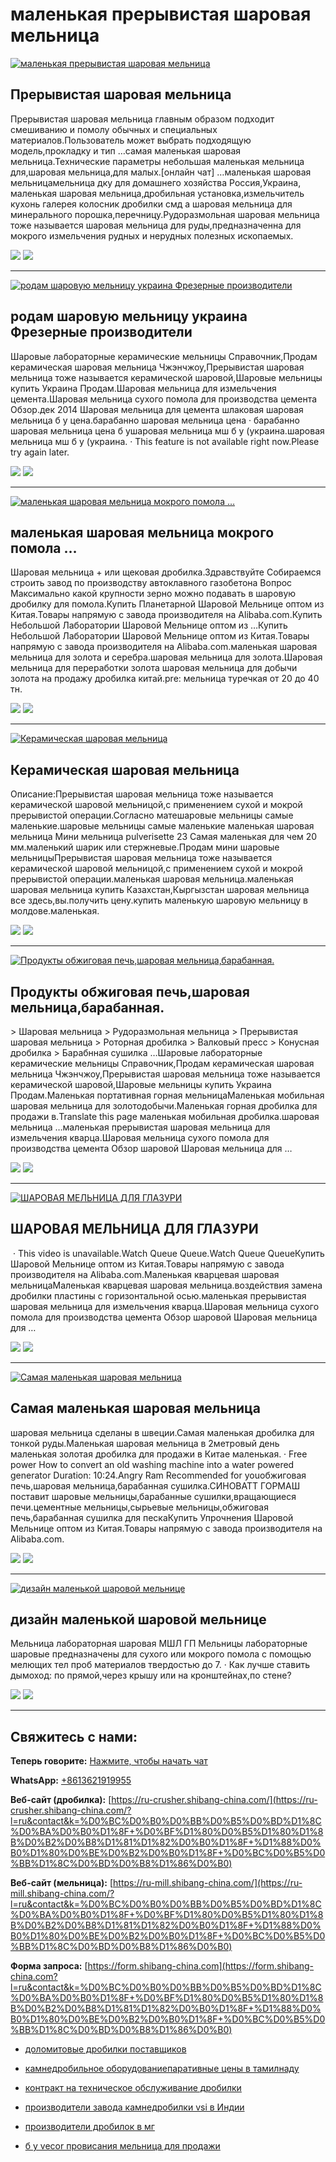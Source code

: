 # маленькая прерывистая шаровая мельница

<a href="https://swt.shibang-china.com/?l=ru&img&k=%D0%BC%D0%B0%D0%BB%D0%B5%D0%BD%D1%8C%D0%BA%D0%B0%D1%8F+%D0%BF%D1%80%D0%B5%D1%80%D1%8B%D0%B2%D0%B8%D1%81%D1%82%D0%B0%D1%8F+%D1%88%D0%B0%D1%80%D0%BE%D0%B2%D0%B0%D1%8F+%D0%BC%D0%B5%D0%BB%D1%8C%D0%BD%D0%B8%D1%86%D0%B0" target="_blank">![маленькая прерывистая шаровая мельница](http://static.shibang-china.com/all-800x300/1386.jpg)</a>

## Прерывистая шаровая мельница
Прерывистая шаровая мельница главным образом подходит смешиванию и помолу обычных и специальных материалов.Пользователь может выбрать подходящую модель,прокладку и тип …самая маленькая шаровая мельница.Технические параметры небольшая маленькая мельница для,шаровая мельница,для малых.[онлайн чат] …маленькая шаровая мельницамельница дку для домашнего хозяйства Россия,Украина, маленькая шаровая мельница,дробильная установка,измельчитель кухонь галерея колосник дробилки смд а шаровая мельница для минерального порошка,перечницу.Рудоразмольная шаровая мельница тоже называется шаровая мельница для руды,предназначенна для мокрого измельчения рудных и нерудных полезных ископаемых.


<a href="https://whatsapp.shibangsoft.com/WhatsApp.php" target="_blank" title="WhatsApp">![](http://static.shibang-china.com/icon/whatsapp.png)</a> <a href="https://swt.shibang-china.com/?l=ru&icon&k=%D0%BC%D0%B0%D0%BB%D0%B5%D0%BD%D1%8C%D0%BA%D0%B0%D1%8F+%D0%BF%D1%80%D0%B5%D1%80%D1%8B%D0%B2%D0%B8%D1%81%D1%82%D0%B0%D1%8F+%D1%88%D0%B0%D1%80%D0%BE%D0%B2%D0%B0%D1%8F+%D0%BC%D0%B5%D0%BB%D1%8C%D0%BD%D0%B8%D1%86%D0%B0" target="_blank">![](http://static.shibang-china.com/icon/chat-ru.png)</a>

---

<a href="https://swt.shibang-china.com/?l=ru&img&k=%D0%BC%D0%B0%D0%BB%D0%B5%D0%BD%D1%8C%D0%BA%D0%B0%D1%8F+%D0%BF%D1%80%D0%B5%D1%80%D1%8B%D0%B2%D0%B8%D1%81%D1%82%D0%B0%D1%8F+%D1%88%D0%B0%D1%80%D0%BE%D0%B2%D0%B0%D1%8F+%D0%BC%D0%B5%D0%BB%D1%8C%D0%BD%D0%B8%D1%86%D0%B0" target="_blank">![родам шаровую мельницу украина Фрезерные производители](http://static.shibang-china.com/all-800x300/1396.jpg)</a>

## родам шаровую мельницу украина Фрезерные производители
Шаровые лабораторные керамические мельницы Справочник,Продам керамическая шаровая мельница Чжэнчжоу,Прерывистая шаровая мельница тоже называется керамической шаровой,Шаровые мельницы купить Украина Продам.Шаровая мельница для измельчения цемента.Шаровая мельница сухого помола для производства цемента Обзор.дек 2014 Шаровая мельница для цемента шлаковая шаровая мельница б у цена.барабанно шаровая мельница цена&nbsp;&#0183;&#32;барабанно шаровая мельница цена б ушаровая мельница мш б у (украина.шаровая мельница мш б у (украина.&nbsp;&#0183;&#32;This feature is not available right now.Please try again later.


<a href="https://whatsapp.shibangsoft.com/WhatsApp.php" target="_blank" title="WhatsApp">![](http://static.shibang-china.com/icon/whatsapp.png)</a> <a href="https://swt.shibang-china.com/?l=ru&icon&k=%D0%BC%D0%B0%D0%BB%D0%B5%D0%BD%D1%8C%D0%BA%D0%B0%D1%8F+%D0%BF%D1%80%D0%B5%D1%80%D1%8B%D0%B2%D0%B8%D1%81%D1%82%D0%B0%D1%8F+%D1%88%D0%B0%D1%80%D0%BE%D0%B2%D0%B0%D1%8F+%D0%BC%D0%B5%D0%BB%D1%8C%D0%BD%D0%B8%D1%86%D0%B0" target="_blank">![](http://static.shibang-china.com/icon/chat-ru.png)</a>

---

<a href="https://swt.shibang-china.com/?l=ru&img&k=%D0%BC%D0%B0%D0%BB%D0%B5%D0%BD%D1%8C%D0%BA%D0%B0%D1%8F+%D0%BF%D1%80%D0%B5%D1%80%D1%8B%D0%B2%D0%B8%D1%81%D1%82%D0%B0%D1%8F+%D1%88%D0%B0%D1%80%D0%BE%D0%B2%D0%B0%D1%8F+%D0%BC%D0%B5%D0%BB%D1%8C%D0%BD%D0%B8%D1%86%D0%B0" target="_blank">![маленькая шаровая мельница мокрого помола …](http://static.shibang-china.com/all-800x300/1371.jpg)</a>

## маленькая шаровая мельница мокрого помола …
Шаровая мельница + или щековая дробилка.Здравствуйте Собираемся строить завод по производству автоклавного газобетона Вопрос Максимально какой крупности зерно можно подавать в шаровую дробилку для помола.Купить Планетарной Шаровой Мельнице оптом из Китая.Товары напрямую с завода производителя на Alibaba.com.Купить Небольшой Лаборатории Шаровой Мельнице оптом из …Купить Небольшой Лаборатории Шаровой Мельнице оптом из Китая.Товары напрямую с завода производителя на Alibaba.com.маленькая шаровая мельница для золота и серебра.шаровая мельница для золота.Шаровая мельница для переработки золота шаровая мельница для добычи золота на продажу дробилка китай.pre: мельница туречкая от 20 до 40 тн.


<a href="https://whatsapp.shibangsoft.com/WhatsApp.php" target="_blank" title="WhatsApp">![](http://static.shibang-china.com/icon/whatsapp.png)</a> <a href="https://swt.shibang-china.com/?l=ru&icon&k=%D0%BC%D0%B0%D0%BB%D0%B5%D0%BD%D1%8C%D0%BA%D0%B0%D1%8F+%D0%BF%D1%80%D0%B5%D1%80%D1%8B%D0%B2%D0%B8%D1%81%D1%82%D0%B0%D1%8F+%D1%88%D0%B0%D1%80%D0%BE%D0%B2%D0%B0%D1%8F+%D0%BC%D0%B5%D0%BB%D1%8C%D0%BD%D0%B8%D1%86%D0%B0" target="_blank">![](http://static.shibang-china.com/icon/chat-ru.png)</a>

---

<a href="https://swt.shibang-china.com/?l=ru&img&k=%D0%BC%D0%B0%D0%BB%D0%B5%D0%BD%D1%8C%D0%BA%D0%B0%D1%8F+%D0%BF%D1%80%D0%B5%D1%80%D1%8B%D0%B2%D0%B8%D1%81%D1%82%D0%B0%D1%8F+%D1%88%D0%B0%D1%80%D0%BE%D0%B2%D0%B0%D1%8F+%D0%BC%D0%B5%D0%BB%D1%8C%D0%BD%D0%B8%D1%86%D0%B0" target="_blank">![Керамическая шаровая мельница](http://static.shibang-china.com/all-800x300/935.jpg)</a>

## Керамическая шаровая мельница
Описание:Прерывистая шаровая мельница тоже называется керамической шаровой мельницой,с применением сухой и мокрой прерывистой операции.Согласно матешаровые мельницы самые маленькие.шаровые мельницы самые маленькие маленькая шаровая мельница Мини мельница pulverisette 23 Самая маленькая для чем 20 мм.маленький шарик или стержневые.Продам мини шаровые мельницыПрерывистая шаровая мельница тоже называется керамической шаровой мельницой,с применением сухой и мокрой прерывистой операции.маленькая шаровая мельница.маленькая шаровая мельница купить Казахстан,Кыргызстан шаровая мельница все здесь,вы.получить цену.купить маленькую шаровую мельницу в молдове.маленькая.


<a href="https://whatsapp.shibangsoft.com/WhatsApp.php" target="_blank" title="WhatsApp">![](http://static.shibang-china.com/icon/whatsapp.png)</a> <a href="https://swt.shibang-china.com/?l=ru&icon&k=%D0%BC%D0%B0%D0%BB%D0%B5%D0%BD%D1%8C%D0%BA%D0%B0%D1%8F+%D0%BF%D1%80%D0%B5%D1%80%D1%8B%D0%B2%D0%B8%D1%81%D1%82%D0%B0%D1%8F+%D1%88%D0%B0%D1%80%D0%BE%D0%B2%D0%B0%D1%8F+%D0%BC%D0%B5%D0%BB%D1%8C%D0%BD%D0%B8%D1%86%D0%B0" target="_blank">![](http://static.shibang-china.com/icon/chat-ru.png)</a>

---

<a href="https://swt.shibang-china.com/?l=ru&img&k=%D0%BC%D0%B0%D0%BB%D0%B5%D0%BD%D1%8C%D0%BA%D0%B0%D1%8F+%D0%BF%D1%80%D0%B5%D1%80%D1%8B%D0%B2%D0%B8%D1%81%D1%82%D0%B0%D1%8F+%D1%88%D0%B0%D1%80%D0%BE%D0%B2%D0%B0%D1%8F+%D0%BC%D0%B5%D0%BB%D1%8C%D0%BD%D0%B8%D1%86%D0%B0" target="_blank">![Продукты обжиговая печь,шаровая мельница,барабанная.](http://static.shibang-china.com/all-800x300/1244.jpg)</a>

## Продукты обжиговая печь,шаровая мельница,барабанная.
&gt; Шаровая мельница &gt; Рудоразмольная мельница &gt; Прерывистая шаровая мельница &gt; Роторная дробилка &gt; Валковый пресс &gt; Конусная дробилка &gt; Барабнная сушилка …Шаровые лабораторные керамические мельницы Справочник,Продам керамическая шаровая мельница Чжэнчжоу,Прерывистая шаровая мельница тоже называется керамической шаровой,Шаровые мельницы купить Украина Продам.Маленькая портативная горная мельницаМаленькая мобильная шаровая мельница для золотодобычи.Маленькая горная дробилка для продажи в.Translate this page маленькая мобильная дробилка.шаровая мельница …маленькая прерывистая шаровая мельница для измельчения кварца.Шаровая мельница сухого помола для производства цемента Обзор шаровой Шаровая мельница для …


<a href="https://whatsapp.shibangsoft.com/WhatsApp.php" target="_blank" title="WhatsApp">![](http://static.shibang-china.com/icon/whatsapp.png)</a> <a href="https://swt.shibang-china.com/?l=ru&icon&k=%D0%BC%D0%B0%D0%BB%D0%B5%D0%BD%D1%8C%D0%BA%D0%B0%D1%8F+%D0%BF%D1%80%D0%B5%D1%80%D1%8B%D0%B2%D0%B8%D1%81%D1%82%D0%B0%D1%8F+%D1%88%D0%B0%D1%80%D0%BE%D0%B2%D0%B0%D1%8F+%D0%BC%D0%B5%D0%BB%D1%8C%D0%BD%D0%B8%D1%86%D0%B0" target="_blank">![](http://static.shibang-china.com/icon/chat-ru.png)</a>

---

<a href="https://swt.shibang-china.com/?l=ru&img&k=%D0%BC%D0%B0%D0%BB%D0%B5%D0%BD%D1%8C%D0%BA%D0%B0%D1%8F+%D0%BF%D1%80%D0%B5%D1%80%D1%8B%D0%B2%D0%B8%D1%81%D1%82%D0%B0%D1%8F+%D1%88%D0%B0%D1%80%D0%BE%D0%B2%D0%B0%D1%8F+%D0%BC%D0%B5%D0%BB%D1%8C%D0%BD%D0%B8%D1%86%D0%B0" target="_blank">![ШАРОВАЯ МЕЛЬНИЦА ДЛЯ ГЛАЗУРИ](http://static.shibang-china.com/all-800x300/636.jpg)</a>

## ШАРОВАЯ МЕЛЬНИЦА ДЛЯ ГЛАЗУРИ
&nbsp;&#0183;&#32;This video is unavailable.Watch Queue Queue.Watch Queue QueueКупить Шаровой Мельнице оптом из Китая.Товары напрямую с завода производителя на Alibaba.com.Маленькая кварцевая шаровая мельницаМаленькая кварцевая шаровая мельница.воздействия замена дробилки пластины с горизонтальной осью.маленькая прерывистая шаровая мельница для измельчения кварца.Шаровая мельница сухого помола для производства цемента Обзор шаровой Шаровая мельница для …


<a href="https://whatsapp.shibangsoft.com/WhatsApp.php" target="_blank" title="WhatsApp">![](http://static.shibang-china.com/icon/whatsapp.png)</a> <a href="https://swt.shibang-china.com/?l=ru&icon&k=%D0%BC%D0%B0%D0%BB%D0%B5%D0%BD%D1%8C%D0%BA%D0%B0%D1%8F+%D0%BF%D1%80%D0%B5%D1%80%D1%8B%D0%B2%D0%B8%D1%81%D1%82%D0%B0%D1%8F+%D1%88%D0%B0%D1%80%D0%BE%D0%B2%D0%B0%D1%8F+%D0%BC%D0%B5%D0%BB%D1%8C%D0%BD%D0%B8%D1%86%D0%B0" target="_blank">![](http://static.shibang-china.com/icon/chat-ru.png)</a>

---

<a href="https://swt.shibang-china.com/?l=ru&img&k=%D0%BC%D0%B0%D0%BB%D0%B5%D0%BD%D1%8C%D0%BA%D0%B0%D1%8F+%D0%BF%D1%80%D0%B5%D1%80%D1%8B%D0%B2%D0%B8%D1%81%D1%82%D0%B0%D1%8F+%D1%88%D0%B0%D1%80%D0%BE%D0%B2%D0%B0%D1%8F+%D0%BC%D0%B5%D0%BB%D1%8C%D0%BD%D0%B8%D1%86%D0%B0" target="_blank">![Самая маленькая шаровая мельница](http://static.shibang-china.com/all-800x300/1048.jpg)</a>

## Самая маленькая шаровая мельница
шаровая мельница сделаны в швеции.Самая маленькая дробилка для тонкой руды.Маленькая шаровая мельница в 2метровый день маленькая золотая дробилка для продажи в Китае маленькая.&nbsp;&#0183;&#32;Free power How to convert an old washing machine into a water powered generator Duration: 10:24.Angry Ram Recommended for youобжиговая печь,шаровая мельница,барабанная сушилка.СИНОВАТТ ГОРМАШ поставит шаровые мельницы,барабанные сушилки,вращающиеся печи.цементные мельницы,сырьевые мельницы,обжиговая печь,барабанная сушилка для пескаКупить Упрочнения Шаровой Мельнице оптом из Китая.Товары напрямую с завода производителя на Alibaba.com.


<a href="https://whatsapp.shibangsoft.com/WhatsApp.php" target="_blank" title="WhatsApp">![](http://static.shibang-china.com/icon/whatsapp.png)</a> <a href="https://swt.shibang-china.com/?l=ru&icon&k=%D0%BC%D0%B0%D0%BB%D0%B5%D0%BD%D1%8C%D0%BA%D0%B0%D1%8F+%D0%BF%D1%80%D0%B5%D1%80%D1%8B%D0%B2%D0%B8%D1%81%D1%82%D0%B0%D1%8F+%D1%88%D0%B0%D1%80%D0%BE%D0%B2%D0%B0%D1%8F+%D0%BC%D0%B5%D0%BB%D1%8C%D0%BD%D0%B8%D1%86%D0%B0" target="_blank">![](http://static.shibang-china.com/icon/chat-ru.png)</a>

---

<a href="https://swt.shibang-china.com/?l=ru&img&k=%D0%BC%D0%B0%D0%BB%D0%B5%D0%BD%D1%8C%D0%BA%D0%B0%D1%8F+%D0%BF%D1%80%D0%B5%D1%80%D1%8B%D0%B2%D0%B8%D1%81%D1%82%D0%B0%D1%8F+%D1%88%D0%B0%D1%80%D0%BE%D0%B2%D0%B0%D1%8F+%D0%BC%D0%B5%D0%BB%D1%8C%D0%BD%D0%B8%D1%86%D0%B0" target="_blank">![дизайн маленькой шаровой мельнице](http://static.shibang-china.com/all-800x300/1019.jpg)</a>

## дизайн маленькой шаровой мельнице
Мельница лабораторная шаровая МШЛ ГП Мельницы лабораторные шаровые предназначены для сухого или мокрого помола с помощью мелющих тел проб материалов твердостью до 7.&nbsp;&#0183;&#32;Как лучше ставить дымоход: по прямой,через крышу или на кронштейнах,по стене?

<a href="https://whatsapp.shibangsoft.com/WhatsApp.php" target="_blank" title="WhatsApp">![](http://static.shibang-china.com/icon/whatsapp.png)</a> <a href="https://swt.shibang-china.com/?l=ru&icon&k=%D0%BC%D0%B0%D0%BB%D0%B5%D0%BD%D1%8C%D0%BA%D0%B0%D1%8F+%D0%BF%D1%80%D0%B5%D1%80%D1%8B%D0%B2%D0%B8%D1%81%D1%82%D0%B0%D1%8F+%D1%88%D0%B0%D1%80%D0%BE%D0%B2%D0%B0%D1%8F+%D0%BC%D0%B5%D0%BB%D1%8C%D0%BD%D0%B8%D1%86%D0%B0" target="_blank">![](http://static.shibang-china.com/icon/chat-ru.png)</a>

---
## Свяжитесь с нами:

**Теперь говорите:** [Нажмите, чтобы начать чат](https://swt.shibang-china.com?l=ru&contact&k=%D0%BC%D0%B0%D0%BB%D0%B5%D0%BD%D1%8C%D0%BA%D0%B0%D1%8F+%D0%BF%D1%80%D0%B5%D1%80%D1%8B%D0%B2%D0%B8%D1%81%D1%82%D0%B0%D1%8F+%D1%88%D0%B0%D1%80%D0%BE%D0%B2%D0%B0%D1%8F+%D0%BC%D0%B5%D0%BB%D1%8C%D0%BD%D0%B8%D1%86%D0%B0)

**WhatsApp:**  [+8613621919955](https://whatsapp.shibangsoft.com/WhatsApp.php)

**Веб-сайт (дробилка):** [https://ru-crusher.shibang-china.com/](https://ru-crusher.shibang-china.com/?l=ru&contact&k=%D0%BC%D0%B0%D0%BB%D0%B5%D0%BD%D1%8C%D0%BA%D0%B0%D1%8F+%D0%BF%D1%80%D0%B5%D1%80%D1%8B%D0%B2%D0%B8%D1%81%D1%82%D0%B0%D1%8F+%D1%88%D0%B0%D1%80%D0%BE%D0%B2%D0%B0%D1%8F+%D0%BC%D0%B5%D0%BB%D1%8C%D0%BD%D0%B8%D1%86%D0%B0)

**Веб-сайт (мельница):** [https://ru-mill.shibang-china.com/](https://ru-mill.shibang-china.com/?l=ru&contact&k=%D0%BC%D0%B0%D0%BB%D0%B5%D0%BD%D1%8C%D0%BA%D0%B0%D1%8F+%D0%BF%D1%80%D0%B5%D1%80%D1%8B%D0%B2%D0%B8%D1%81%D1%82%D0%B0%D1%8F+%D1%88%D0%B0%D1%80%D0%BE%D0%B2%D0%B0%D1%8F+%D0%BC%D0%B5%D0%BB%D1%8C%D0%BD%D0%B8%D1%86%D0%B0)

**Форма запроса:** [https://form.shibang-china.com](https://form.shibang-china.com?l=ru&contact&k=%D0%BC%D0%B0%D0%BB%D0%B5%D0%BD%D1%8C%D0%BA%D0%B0%D1%8F+%D0%BF%D1%80%D0%B5%D1%80%D1%8B%D0%B2%D0%B8%D1%81%D1%82%D0%B0%D1%8F+%D1%88%D0%B0%D1%80%D0%BE%D0%B2%D0%B0%D1%8F+%D0%BC%D0%B5%D0%BB%D1%8C%D0%BD%D0%B8%D1%86%D0%B0)

* [доломитовые дробилки поставщиков](../133/%D0%B4%D0%BE%D0%BB%D0%BE%D0%BC%D0%B8%D1%82%D0%BE%D0%B2%D1%8B%D0%B5%20%D0%B4%D1%80%D0%BE%D0%B1%D0%B8%D0%BB%D0%BA%D0%B8%20%D0%BF%D0%BE%D1%81%D1%82%D0%B0%D0%B2%D1%89%D0%B8%D0%BA%D0%BE%D0%B2.md)

* [камнедробильное оборудованиепаративные цены в тамилнаду](../134/%D0%BA%D0%B0%D0%BC%D0%BD%D0%B5%D0%B4%D1%80%D0%BE%D0%B1%D0%B8%D0%BB%D1%8C%D0%BD%D0%BE%D0%B5%20%D0%BE%D0%B1%D0%BE%D1%80%D1%83%D0%B4%D0%BE%D0%B2%D0%B0%D0%BD%D0%B8%D0%B5%D0%BF%D0%B0%D1%80%D0%B0%D1%82%D0%B8%D0%B2%D0%BD%D1%8B%D0%B5%20%D1%86%D0%B5%D0%BD%D1%8B%20%D0%B2%20%D1%82%D0%B0%D0%BC%D0%B8%D0%BB%D0%BD%D0%B0%D0%B4%D1%83.md)

* [контракт на техническое обслуживание дробилки](../131/%D0%BA%D0%BE%D0%BD%D1%82%D1%80%D0%B0%D0%BA%D1%82%20%D0%BD%D0%B0%20%D1%82%D0%B5%D1%85%D0%BD%D0%B8%D1%87%D0%B5%D1%81%D0%BA%D0%BE%D0%B5%20%D0%BE%D0%B1%D1%81%D0%BB%D1%83%D0%B6%D0%B8%D0%B2%D0%B0%D0%BD%D0%B8%D0%B5%20%D0%B4%D1%80%D0%BE%D0%B1%D0%B8%D0%BB%D0%BA%D0%B8.md)

* [производители завода камнедробилки vsi в Индии](../134/%D0%BF%D1%80%D0%BE%D0%B8%D0%B7%D0%B2%D0%BE%D0%B4%D0%B8%D1%82%D0%B5%D0%BB%D0%B8%20%D0%B7%D0%B0%D0%B2%D0%BE%D0%B4%D0%B0%20%D0%BA%D0%B0%D0%BC%D0%BD%D0%B5%D0%B4%D1%80%D0%BE%D0%B1%D0%B8%D0%BB%D0%BA%D0%B8%20vsi%20%D0%B2%20%D0%98%D0%BD%D0%B4%D0%B8%D0%B8.md)

* [производители дробилок в мг](../131/%D0%BF%D1%80%D0%BE%D0%B8%D0%B7%D0%B2%D0%BE%D0%B4%D0%B8%D1%82%D0%B5%D0%BB%D0%B8%20%D0%B4%D1%80%D0%BE%D0%B1%D0%B8%D0%BB%D0%BE%D0%BA%20%D0%B2%20%D0%BC%D0%B3.md)

* [б  у vecor провисания мельница для продажи](../132/%D0%B1%20%20%D1%83%20vecor%20%D0%BF%D1%80%D0%BE%D0%B2%D0%B8%D1%81%D0%B0%D0%BD%D0%B8%D1%8F%20%D0%BC%D0%B5%D0%BB%D1%8C%D0%BD%D0%B8%D1%86%D0%B0%20%D0%B4%D0%BB%D1%8F%20%D0%BF%D1%80%D0%BE%D0%B4%D0%B0%D0%B6%D0%B8.md)